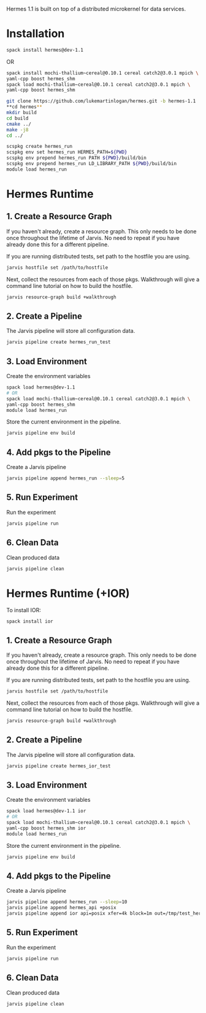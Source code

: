 Hermes 1.1 is built on top of a distributed microkernel for data services.

# Installation

```bash
spack install hermes@dev-1.1
```

OR

```bash 
spack install mochi-thallium~cereal@0.10.1 cereal catch2@3.0.1 mpich \
yaml-cpp boost hermes_shm
spack load mochi-thallium~cereal@0.10.1 cereal catch2@3.0.1 mpich \
yaml-cpp boost hermes_shm

git clone https://github.com/lukemartinlogan/hermes.git -b hermes-1.1
**cd hermes**
mkdir build
cd build
cmake ../
make -j8
cd ../

scspkg create hermes_run
scspkg env set hermes_run HERMES_PATH=${PWD}
scspkg env prepend hermes_run PATH ${PWD}/build/bin
scspkg env prepend hermes_run LD_LIBRARY_PATH ${PWD}/build/bin
module load hermes_run
```

# Hermes Runtime

## 1. Create a Resource Graph

If you haven't already, create a resource graph. This only needs to be done
once throughout the lifetime of Jarvis. No need to repeat if you have already
done this for a different pipeline.

If you are running distributed tests, set path to the hostfile you are  using.
```bash
jarvis hostfile set /path/to/hostfile
```

Next, collect the resources from each of those pkgs. Walkthrough will give
a command line tutorial on how to build the hostfile.
```bash
jarvis resource-graph build +walkthrough
```

## 2. Create a Pipeline

The Jarvis pipeline will store all configuration data.
```bash
jarvis pipeline create hermes_run_test
```

## 3. Load Environment

Create the environment variables
```bash
spack load hermes@dev-1.1
# OR 
spack load mochi-thallium~cereal@0.10.1 cereal catch2@3.0.1 mpich \
yaml-cpp boost hermes_shm
module load hermes_run
```````````

Store the current environment in the pipeline.
```bash
jarvis pipeline env build
```

## 4. Add pkgs to the Pipeline

Create a Jarvis pipeline
```bash
jarvis pipeline append hermes_run --sleep=5
```

## 5. Run Experiment

Run the experiment
```bash
jarvis pipeline run
```

## 6. Clean Data

Clean produced data
```bash
jarvis pipeline clean
```

# Hermes Runtime (+IOR)

To install IOR:
```
spack install ior
```

## 1. Create a Resource Graph

If you haven't already, create a resource graph. This only needs to be done
once throughout the lifetime of Jarvis. No need to repeat if you have already
done this for a different pipeline.

If you are running distributed tests, set path to the hostfile you are  using.
```bash
jarvis hostfile set /path/to/hostfile
```

Next, collect the resources from each of those pkgs. Walkthrough will give
a command line tutorial on how to build the hostfile.
```bash
jarvis resource-graph build +walkthrough
```

## 2. Create a Pipeline

The Jarvis pipeline will store all configuration data.
```bash
jarvis pipeline create hermes_ior_test
```

## 3. Load Environment

Create the environment variables
```bash
spack load hermes@dev-1.1 ior
# OR 
spack load mochi-thallium~cereal@0.10.1 cereal catch2@3.0.1 mpich \
yaml-cpp boost hermes_shm ior
module load hermes_run
```````````

Store the current environment in the pipeline.
```bash
jarvis pipeline env build
```

## 4. Add pkgs to the Pipeline

Create a Jarvis pipeline
```bash
jarvis pipeline append hermes_run --sleep=10
jarvis pipeline append hermes_api +posix
jarvis pipeline append ior api=posix xfer=4k block=1m out=/tmp/test_hermes/ior.bin
```

## 5. Run Experiment

Run the experiment
```bash
jarvis pipeline run
```

## 6. Clean Data

Clean produced data
```bash
jarvis pipeline clean
```

